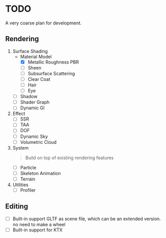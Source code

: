 # TODO

A very coarse plan for development.

## Rendering

1. Surface Shading
    + Material Model
        + [x] Metallic Roughness PBR
        + [ ] Sheen
        + [ ] Subsurface Scattering
        + [ ] Clear Coat
        + [ ] Hair
        + [ ] Eye
    + [ ] Shadow
    + [ ] Shader Graph
    + [ ] Dynamic GI
2. Effect
    + [ ] SSR
    + [ ] TAA
    + [ ] DOF
    + [ ] Dynamic Sky
    + [ ] Volumetric Cloud
3. System
   > Build on top of existing rendering features
    + [ ] Particle
    + [ ] Skeleton Animation
    + [ ] Terrain
4. Utilities
    + [ ] Profiler

## Editing

+ [ ] Built-in support GLTF as scene file, which can be an extended version. no need to make a wheel
+ [ ] Built-in support for KTX
